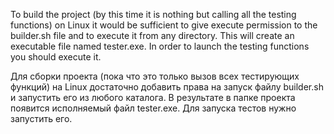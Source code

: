 To build the project (by this time it is nothing but calling all the testing functions) on Linux it would be sufficient to give execute
permission to the builder.sh file and to execute it from any directory. This will create an executable file named tester.exe. In order to launch
the testing functions you should execute it.

Для сборки проекта (пока что это только вызов всех тестирующих функций) на Linux достаточно добавить права на запуск файлу builder.sh
и запустить его из любого каталога. В результате в папке проекта появится исполняемый файл tester.exe. Для запуска тестов нужно запустить
его.
